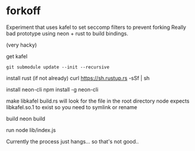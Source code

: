 # forkoff

Experiment that uses kafel to set seccomp filters to prevent forking
Really bad prototype using neon + rust to build bindings.

(very hacky)

get kafel

    git submodule update --init --recursive

install rust (if not already)
	curl https://sh.rustup.rs -sSf | sh

install neon-cli
	npm install -g neon-cli

make libkafel
	build.rs will look for the file in the root directory
	node expects libkafel.so.1 to exist so you need to symlink or rename

build
	neon build

run
	node lib/index.js



Currently the process just hangs... so that's not good.. 
